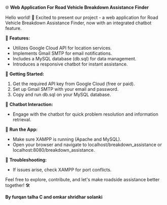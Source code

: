 🌐 **Web Application For Road Vehicle Breakdown Assistance Finder**

Hello world! 🚗 Excited to present our project - a web application for Road Vehicle Breakdown Assistance Finder, now with an integrated chatbot feature.

🔧 **Features:**
- Utilizes Google Cloud API for location services.
- Implements Gmail SMTP for email notifications.
- Includes a MySQL database (db.sql) for data management.
- Introduces a responsive chatbot for instant assistance.

🚀 **Getting Started:**
1. Get the required API key from Google Cloud (free or paid).
2. Set up Gmail SMTP with your email and password.
3. Copy and run db.sql on your MySQL database.

🤖 **Chatbot Interaction:**
- Engage with the chatbot for quick problem resolution and information retrieval.

🏁 **Run the App:**
- Make sure XAMPP is running (Apache and MySQL).
- Open your browser and navigate to localhost/breakdown_assistance or localhost:8080/breakdown_assistance.

🚦 **Troubleshooting:**
- If issues arise, check XAMPP for port conflicts.

Feel free to explore, contribute, and let's make roadside assistance better together! 🛠️

**By furqan talha C and omkar shridhar solanki**
